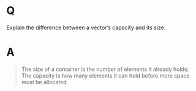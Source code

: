 # Q
Explain the difference between a vector’s capacity and
its size.

# A
> The size of a container is the number of elements it already holds;
> The capacity is how many elements it can hold before more space must be allocated.